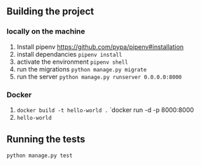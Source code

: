 ## Building the project
### locally on the machine

 1. Install pipenv https://github.com/pypa/pipenv#installation
 2. install dependancies `pipenv install`
 3. activate the environment `pipenv shell`
 4. run the migrations `python manage.py migrate`
 5. run the server `python manage.py runserver 0.0.0.0:8000`

### Docker

 1. `docker build -t hello-world .` `docker run -d -p 8000:8000
 2.  `hello-world`

## Running the tests
`python manage.py test`
